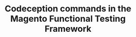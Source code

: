 ---
layout: default
group: mftf
title: Codeception commands in the Magento Functional Testing Framework
version: 2.3
github_link: magento-functional-testing-framework/release-2/commands/codeception.md
functional_areas:
 - Testing
---